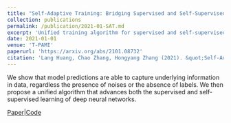 ```yaml
---
title: "Self-Adaptive Training: Bridging Supervised and Self-Supervised Learning"
collection: publications
permalink: /publication/2021-01-SAT.md
excerpt: 'Unified training algorithm for supervised and self-supervised learning.'
date: 2021-01-01
venue: 'T-PAMI'
paperurl: 'https://arxiv.org/abs/2101.08732'
citation: 'Lang Huang, Chao Zhang, Hongyang Zhang (2021). &quot;Self-Adaptive Training: Bridging Supervised and Self-Supervised Learning; <i>T-PAMI, Minor Revision</i>.'
---
```

We show that model predictions are able to capture underlying information in data, regardless the presence of noises or the absence of labels. We then propose a unified algorithm that advances both the supervised and self-supervised learning of deep neural networks.

[Paper](https://arxiv.org/abs/2101.08732)|[Code](https://github.com/LayneH/self-adaptive-training)